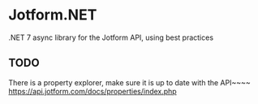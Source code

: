 # Jotform.NET
.NET 7 async library for the Jotform API, using best practices

## TODO

There is a property explorer, make sure it is up to date with the API~~~~
https://api.jotform.com/docs/properties/index.php
